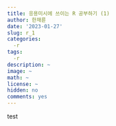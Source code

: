 ```yaml
---
title: 응용미시에 쓰이는 R 공부하기 (1)
author: 한재륜
date: '2023-01-27'
slug: r_1
categories: 
  -r
tags: 
  -r
description: ~
image: ~
math: ~
license: ~
hidden: no
comments: yes
---
```

test
